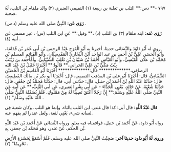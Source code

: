 ٧٩٧ -** دس:** التلب بن ثعلبة بن ربيعة (١) التميمي العنبري (٢) والد ملقام بْن التلب، لَهُ صحبة.

**رَوَى عَن:** النَّبِيُّ صلى الله عليه وسلم (د س) .

**رَوَى عَنه:** ابنه ملقام (٣) بن التلب (د) ،** وقيل:** عَنِ ابن التلب (س) ، غير مسمى عَن أبيه (٤) .

روى له أَبُو دَاوُدَ والنَّسَائي حديثا، أخبرنا بِهِ أَبُو الْفَرَجِ عَبْدُ الرحمن بْن أَبي عُمَر بْن قُدَامَةَ، وأَبُو الْحَسَنِ عَلِيُّ بْنُ أحمد بن عبد الواحد ابْنُ الْبُخَارِيِّ الْمَقْدِسِيَّانِ، وأَبُو الْغَنَائِمِ المسلم بْن مُحَمَّد بْن علان الْقَيْسِيُّ، وأَبُو الْعَبَّاسِ أَحْمَدُ بْنُ شَيْبَانَ بْنِ تَغْلِبَ الشَّيْبَانِيُّ، وأُمُّأحمد بن زَيْنَبُ بِنْتُ مَكِّيِّ بْنِ عَلِيِّ الحراني،** قَالُوا:** أَخْبَرَنَا حَنْبَلُ بْنُ عَبْد الله الرصافي،************** قال:************** أَخْبَرَنَا أَبُو الْقَاسِمِ بْنُ الْحُصَيْنِ الشَّيْبَانِيُّ، قال: أَخْبَرَنَا أَبُو علي بْن المذهب التميمي، قال: أَخْبَرَنَا أبو بكر بْن مالك القَطِيعِيّ، قال: حَدَّثَنَا عَبْدُ اللَّهِ بْنُ أَحْمَدَ بْن حنبل، قال: حَدَّثني أبي، قال: حَدَّثَنَا مُحَمَّدُ بْنُ جَعْفَرٍ، قال: حَدَّثَنَا شُعْبَةُ، عَنْ خَالِدٍ، يَعْنِي الْحَذَّاءَ - عَن أَبِي بِشْرٍ العنبري، عَن أبي الثِّلِبِّ،** عَن أَبِيهِ عَنِ النَّبِيِّ صَلَّى اللَّهُ عَلَيْهِ وسَلَّمَ:** إِنَّ رَجُلا أَعْتَقَ نَصِيبًا لَهُ مِنْ مَمْلُوكٍ. فَلَمْ يُضَمِّنْهُ النَّبِيُّ صَلَّى اللَّهُ عَلَيْهِ وسَلَّمَ" (١) .

**قال عَبْدُ اللَّهِ:** قال أبي: كذا قال غندر، ابن الثلب بالثاء، وإنما هو التلب، وكان شعبة فِي لسانه شيء، يَعْنِي لثغة، ولعل غندرا لم يفهم عنه.

رواه أَبُو داود، عَنْ أَحْمَد بْن حنبل، فوافقناه فيه بعلو. ورواه النَّسَائي عَنْ أَحْمَد بْن عَبْد اللَّهِ بْن الحكم، عَنْ غندر، وهو مُحَمَّد بْن جعفر، بِهِ.

**وروى لَهُ أَبُو داود حديثا آخر:** صَحِبْتُ النَّبِيُّ صلى الله عليه وسلم، فَلَمْ أَسْمَعْ لِحَشَرَةِ الأَرْضِ تَحْرِيمًا" (٢) .